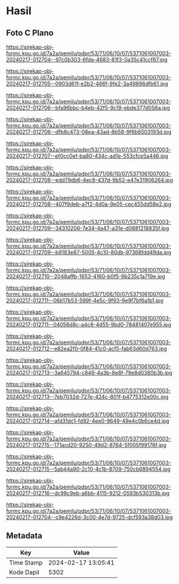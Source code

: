# Hasil

## Foto C Plano

https://sirekap-obj-formc.kpu.go.id/7a2a/pemilu/pdpr/53/71/06/10/07/5371061007003-20240217-012704--97c0b303-6fda-4683-81f3-0a35c41ccf87.jpg

https://sirekap-obj-formc.kpu.go.id/7a2a/pemilu/pdpr/53/71/06/10/07/5371061007003-20240217-012705--0903d61f-e2b2-466f-9fe2-3a49896dfb61.jpg

https://sirekap-obj-formc.kpu.go.id/7a2a/pemilu/pdpr/53/71/06/10/07/5371061007003-20240217-012706--bfa96bbc-b4eb-42f5-9c19-ebde377d056a.jpg

https://sirekap-obj-formc.kpu.go.id/7a2a/pemilu/pdpr/53/71/06/10/07/5371061007003-20240217-012706--dfb8c473-08ea-43ad-8b58-9f6b6503193d.jpg

https://sirekap-obj-formc.kpu.go.id/7a2a/pemilu/pdpr/53/71/06/10/07/5371061007003-20240217-012707--ef0cc0ef-ba80-434c-ad1e-553cfce5a446.jpg

https://sirekap-obj-formc.kpu.go.id/7a2a/pemilu/pdpr/53/71/06/10/07/5371061007003-20240217-012708--edd79db6-4ec8-437d-9b52-e47e31906264.jpg

https://sirekap-obj-formc.kpu.go.id/7a2a/pemilu/pdpr/53/71/06/10/07/5371061007003-20240217-012708--407f9deb-a7f2-4d0a-9e05-cec455dd58e2.jpg

https://sirekap-obj-formc.kpu.go.id/7a2a/pemilu/pdpr/53/71/06/10/07/5371061007003-20240217-012709--34310206-7e34-4a47-a31e-d0881218835f.jpg

https://sirekap-obj-formc.kpu.go.id/7a2a/pemilu/pdpr/53/71/06/10/07/5371061007003-20240217-012709--b8183e87-5005-4c10-80db-97368fdd49da.jpg

https://sirekap-obj-formc.kpu.go.id/7a2a/pemilu/pdpr/53/71/06/10/07/5371061007003-20240217-012710--2048affb-1653-4160-b0f5-9b235c1a719e.jpg

https://sirekap-obj-formc.kpu.go.id/7a2a/pemilu/pdpr/53/71/06/10/07/5371061007003-20240217-012711--06b17b53-599f-4e5c-9f93-9e9f7bf6a1b1.jpg

https://sirekap-obj-formc.kpu.go.id/7a2a/pemilu/pdpr/53/71/06/10/07/5371061007003-20240217-012711--04056d8c-a4c8-4d55-9bd0-78481407e955.jpg

https://sirekap-obj-formc.kpu.go.id/7a2a/pemilu/pdpr/53/71/06/10/07/5371061007003-20240217-012712--e82ea2f0-0f84-41c0-acf5-fab63d60d763.jpg

https://sirekap-obj-formc.kpu.go.id/7a2a/pemilu/pdpr/53/71/06/10/07/5371061007003-20240217-012713--3a645794-c846-4a3b-8e8f-79e8d0380b3b.jpg

https://sirekap-obj-formc.kpu.go.id/7a2a/pemilu/pdpr/53/71/06/10/07/5371061007003-20240217-012713--7eb7032d-727e-424c-801f-b4775312e00c.jpg

https://sirekap-obj-formc.kpu.go.id/7a2a/pemilu/pdpr/53/71/06/10/07/5371061007003-20240217-012714--afd31dc1-fd92-4ee0-9649-49e4c0b6ce4d.jpg

https://sirekap-obj-formc.kpu.go.id/7a2a/pemilu/pdpr/53/71/06/10/07/5371061007003-20240217-012715--171acd20-9250-49d2-8764-5f005f99176f.jpg

https://sirekap-obj-formc.kpu.go.id/7a2a/pemilu/pdpr/53/71/06/10/07/5371061007003-20240217-012715--5ab44a90-2c10-4c1b-8709-750cb6894554.jpg

https://sirekap-obj-formc.kpu.go.id/7a2a/pemilu/pdpr/53/71/06/10/07/5371061007003-20240217-012716--dc98c9eb-a6bb-4115-9212-0593b530313b.jpg

https://sirekap-obj-formc.kpu.go.id/7a2a/pemilu/pdpr/53/71/06/10/07/5371061007003-20240217-012704--c9e4226d-3c00-4e7d-9725-dcf593a38d03.jpg


## Metadata

| Key        | Value               |
| ---------- | ------------------- |
| Time Stamp | 2024-02-17 13:05:41 |
| Kode Dapil | 5302                |



